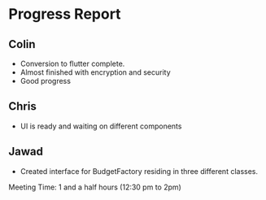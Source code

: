 Progress Report
===============

Colin
-----

-	Conversion to flutter complete.
-	Almost finished with encryption and security
-	Good progress

Chris
-----

-	UI is ready and waiting on different components

Jawad
-----

-	Created interface for BudgetFactory residing in three different classes.

Meeting Time: 1 and a half hours (12:30 pm to 2pm)
